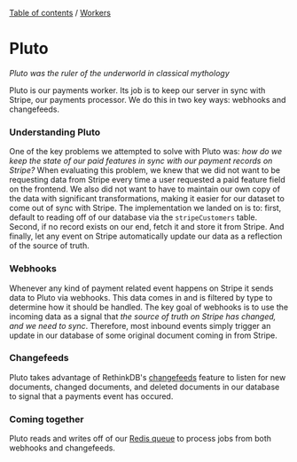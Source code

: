 [Table of contents](../../readme.md) / [Workers](../intro.md)

# Pluto

*Pluto was the ruler of the underworld in classical mythology*

Pluto is our payments worker. Its job is to keep our server in sync with Stripe, our payments processor. We do this in two key ways: webhooks and changefeeds.

### Understanding Pluto

One of the key problems we attempted to solve with Pluto was: *how do we keep the state of our paid features in sync with our payment records on Stripe?* When evaluating this problem, we knew that we did not want to be requesting data from Stripe every time a user requested a paid feature field on the frontend. We also did not want to have to maintain our own copy of the data with significant transformations, making it easier for our dataset to come out of sync with Stripe. The implementation we landed on is to: first, default to reading off of our database via the `stripeCustomers` table. Second, if no record exists on our end, fetch it and store it from Stripe. And finally, let any event on Stripe automatically update our data as a reflection of the source of truth.

### Webhooks

Whenever any kind of payment related event happens on Stripe it sends data to Pluto via webhooks. This data comes in and is filtered by type to determine how it should be handled. The key goal of webhooks is to use the incoming data as a signal that *the source of truth on Stripe has changed, and we need to sync*. Therefore, most inbound events simply trigger an update in our database of some original document coming in from Stripe.

### Changefeeds

Pluto takes advantage of RethinkDB's [changefeeds](https://rethinkdb.com/docs/changefeeds/javascript/) feature to listen for new documents, changed documents, and deleted documents in our database to signal that a payments event has occured.

### Coming together

Pluto reads and writes off of our [Redis queue](../background-jobs.md) to process jobs from both webhooks and changefeeds.